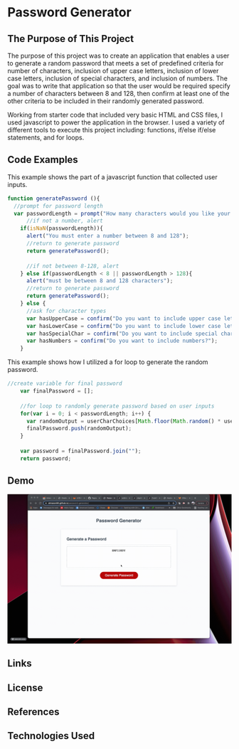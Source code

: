 # Password Generator

## The Purpose of This Project

The purpose of this project was to create an application that enables a user to generate a random password that meets a set of predefined criteria for number of characters, inclusion of upper case letters, inclusion of lower case letters, inclusion of special characters, and inclusion of numbers. The goal was to write that application so that the user would be required specify a number of characters between 8 and 128, then confirm at least one of the other criteria to be included in their randomly generated password.

Working from starter code that included very basic HTML and CSS files, I used javascript to power the application in the browser. I used a variety of different tools to execute this project including: functions, if/else if/else statements, and for loops.

## Code Examples

This example shows the part of a javascript function that collected user inputs.
```js
function generatePassword (){
  //prompt for password length
  var passwordLength = prompt("How many characters would you like your password to be?", "must be between 8 and 128 characters");
      //if not a number, alert
    if(isNaN(passwordLength)){
      alert("You must enter a number between 8 and 128");
      //return to generate password
      return generatePassword();
    
      //if not between 8-128, alert
    } else if(passwordLength < 8 || passwordLength > 128){
      alert("must be between 8 and 128 characters");
      //return to generate password
      return generatePassword();
    } else {
      //ask for character types
      var hasUpperCase = confirm("Do you want to include upper case letters?");
      var hasLowerCase = confirm("Do you want to include lower case letters?");
      var hasSpecialChar = confirm("Do you want to include special characters?");
      var hasNumbers = confirm("Do you want to include numbers?");
    }
```

This example shows how I utilized a for loop to generate the random password.
```js
//create variable for final password
    var finalPassword = [];

    //for loop to randomly generate password based on user inputs
    for(var i = 0; i < passwordLength; i++) {
      var randomOutput = userCharChoices[Math.floor(Math.random() * userCharChoices.length)];
      finalPassword.push(randomOutput);
    }

    var password = finalPassword.join("");
    return password;
```

## Demo

![Demo of password generator](assets/demo.gif)

## Links


## License


## References


## Technologies Used

